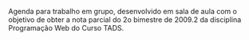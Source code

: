 Agenda para trabalho em grupo, desenvolvido em sala de aula com o objetivo de obter a nota parcial do 2o bimestre de 2009.2 da disciplina Programação Web do Curso TADS.